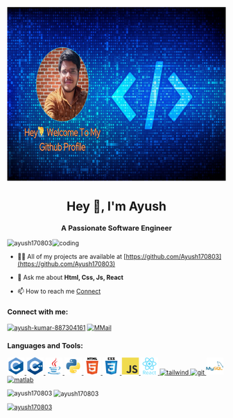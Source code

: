 <img src="https://github.com/Ayush170803/Ayush170803/blob/main/github%20banner.png" height="400px" width="900px">
<h1 align="center">Hey 👋, I'm Ayush</h1>
<h3 align="center">A Passionate Software Engineer</h3>
<img align="right" alt="coding" width="400px" src="https://media0.giphy.com/media/2IudUHdI075HL02Pkk/giphy.gif">

<p align="left"> <img src="https://komarev.com/ghpvc/?username=ayush170803&label=Profile%20views&color=0e75b6&style=flat" alt="ayush170803" /> </p>

- 👨‍💻 All of my projects are available at [https://github.com/Ayush170803](https://github.com/Ayush170803)

- 💬 Ask me about **Html, Css, Js, React**

- 📫 How to reach me <a href="mailto:ayushagrawal.5288@gmail.com">Connect</a>

<h3 align="left">Connect with me:</h3>
<p align="left">
<a href="https://linkedin.com/in/ayush-kumar-887304161" target="blank"><img align="center" src="https://img.shields.io/badge/linkedin-%230077B5.svg?&style=for-the-badge&logo=linkedin&logoColor=white" alt="ayush-kumar-887304161" height="30" width="60" /></a>
  <a href="mailto:ayushagrawal.5288@gmail.com" target="blank"><img align="center" src="https://img.shields.io/badge/Gmail-%2312100E.svg?&style=for-the-badge&logo=Gmail&logoColor=white" alt="MMail" height="30" width="60" /></a>
</p>

<h3 align="left">Languages and Tools:</h3>
<p align="left"> <a href="https://www.cprogramming.com/" target="_blank" rel="noreferrer"> <img src="https://raw.githubusercontent.com/devicons/devicon/master/icons/c/c-original.svg" alt="c" width="40" height="40"/> </a>
<a href="https://www.w3schools.com/cpp/" target="_blank" rel="noreferrer"> <img src="https://raw.githubusercontent.com/devicons/devicon/master/icons/cplusplus/cplusplus-original.svg" alt="cplusplus" width="40" height="40"/> </a>
<a href="https://www.java.com" target="_blank" rel="noreferrer"> <img src="https://raw.githubusercontent.com/devicons/devicon/master/icons/java/java-original.svg" alt="java" width="40" height="40"/> </a>
<a href="https://www.python.org" target="_blank" rel="noreferrer"> <img src="https://raw.githubusercontent.com/devicons/devicon/master/icons/python/python-original.svg" alt="python" width="40" height="40"/> </a>
<a href="https://www.w3.org/html/" target="_blank" rel="noreferrer"> <img src="https://raw.githubusercontent.com/devicons/devicon/master/icons/html5/html5-original-wordmark.svg" alt="html5" width="40" height="40"/> </a>
<a href="https://www.w3schools.com/css/" target="_blank" rel="noreferrer"> <img src="https://raw.githubusercontent.com/devicons/devicon/master/icons/css3/css3-original-wordmark.svg" alt="css3" width="40" height="40"/> </a>
<a href="https://developer.mozilla.org/en-US/docs/Web/JavaScript" target="_blank" rel="noreferrer"> <img src="https://raw.githubusercontent.com/devicons/devicon/master/icons/javascript/javascript-original.svg" alt="javascript" width="40" height="40"/> </a>
<a href="https://reactjs.org/" target="_blank" rel="noreferrer"> <img src="https://raw.githubusercontent.com/devicons/devicon/master/icons/react/react-original-wordmark.svg" alt="react" width="40" height="40"/> </a>
<a href="https://tailwindcss.com/" target="_blank" rel="noreferrer"> <img src="https://www.vectorlogo.zone/logos/tailwindcss/tailwindcss-icon.svg" alt="tailwind" width="40" height="40"/> </a>
<a href="https://git-scm.com/" target="_blank" rel="noreferrer"> <img src="https://www.vectorlogo.zone/logos/git-scm/git-scm-icon.svg" alt="git" width="40" height="40"/> </a>
<a href="https://www.mysql.com/" target="_blank" rel="noreferrer"> <img src="https://raw.githubusercontent.com/devicons/devicon/master/icons/mysql/mysql-original-wordmark.svg" alt="mysql" width="40" height="40"/> </a>
<a href="https://www.mathworks.com/" target="_blank" rel="noreferrer"> <img src="https://upload.wikimedia.org/wikipedia/commons/2/21/Matlab_Logo.png" alt="matlab" width="40" height="40"/> </a>
 </p>

<p><img align="left" src="https://github-readme-stats.vercel.app/api/top-langs?username=ayush170803&show_icons=true&locale=en&layout=compact&theme=yeblu" alt="ayush170803" /></p>

<p>&nbsp;<img align="center" src="https://github-readme-stats.vercel.app/api?username=ayush170803&show_icons=true&locale=en&theme=yeblu" alt="ayush170803" /></p>

<p>
  <a align="center" href="https://git.io/streak-stats"><img src="https://github-readme-streak-stats.herokuapp.com?user=ayush170803&theme=yeblu&ring=EB0600&currStreakNum=79EBAF&sideNums=EB5454" alt="ayush170803" /></a>
</p>
